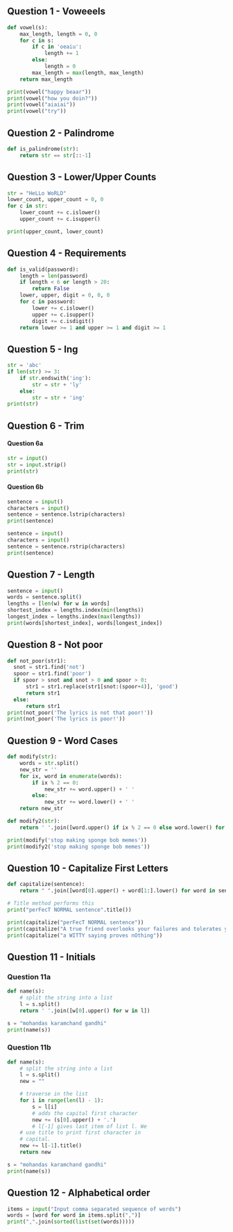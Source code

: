 ## Question 1 - Voweeels

```python
def vowel(s):
    max_length, length = 0, 0
    for c in s:
        if c in 'oeaiu':
            length += 1
        else:
            length = 0
        max_length = max(length, max_length)
    return max_length

print(vowel("happy beaar"))
print(vowel("how you doin?"))
print(vowel("aiaiai"))
print(vowel("try"))
```

## Question 2 - Palindrome

```python
def is_palindrome(str):
    return str == str[::-1]
```

## Question 3 - Lower/Upper Counts

```python
str = "HeLLo WoRLD"
lower_count, upper_count = 0, 0
for c in str:
    lower_count += c.islower()
    upper_count += c.isupper()

print(upper_count, lower_count)
```

## Question 4 - Requirements

```python
def is_valid(password):
    length = len(password)
    if length < 6 or length > 20:
        return False
    lower, upper, digit = 0, 0, 0
    for c in password:
        lower += c.islower()
        upper += c.isupper()
        digit += c.isdigit()
    return lower >= 1 and upper >= 1 and digit >= 1    
```

## Question 5 - Ing

```python
str = 'abc'
if len(str) >= 3:
    if str.endswith('ing'):
        str = str + 'ly'
    else:
        str = str + 'ing'
print(str)
```

## Question 6 - Trim

#### Question 6a

```python
str = input()
str = input.strip()
print(str)
```

#### Question 6b

```python
sentence = input()
characters = input()
sentence = sentence.lstrip(characters)
print(sentence)
```

```python
sentence = input()
characters = input()
sentence = sentence.rstrip(characters)
print(sentence)
```

## Question 7  - Length

```python
sentence = input()
words = sentence.split()
lengths = [len(w) for w in words]
shortest_index = lengths.index(min(lengths))
longest_index = lengths.index(max(lengths))
print(words[shortest_index], words[longest_index])
```

## Question 8 - Not poor

```python
def not_poor(str1):
  snot = str1.find('not')
  spoor = str1.find('poor')
  if spoor > snot and snot > 0 and spoor > 0:
  	  str1 = str1.replace(str1[snot:(spoor+4)], 'good')
      return str1
  else:
      return str1
print(not_poor('The lyrics is not that poor!'))
print(not_poor('The lyrics is poor!'))
```

## Question 9 - Word Cases

```python
def modify(str):
    words = str.split()
    new_str = ''
    for ix, word in enumerate(words):
        if ix % 2 == 0:
            new_str += word.upper() + ' '
        else:
            new_str += word.lower() + ' '
    return new_str

def modify2(str):
    return ' '.join([word.upper() if ix % 2 == 0 else word.lower() for ix, word in enumerate(str.split())])

print(modify('stop making sponge bob memes'))
print(modify2('stop making sponge bob memes'))

```

## Question 10 - Capitalize First Letters

```python
def capitalize(sentence):
    return " ".join([word[0].upper() + word[1:].lower() for word in sentence.split()])

# Title method performs this 
print("perFecT NORMAL sentence".title())

print(capitalize("perFecT NORMAL sentence"))
print(capitalize("A true friend overlooks your failures and tolerates your success"))
print(capitalize("a WITTY saying proves nOthing"))

```

## Question 11 - Initials

### Question 11a

```python
def name(s):
    # split the string into a list
    l = s.split()
    return ' '.join([w[0].upper() for w in l])

s = "mohandas karamchand gandhi"
print(name(s))
```

### Question 11b

```python
def name(s):
    # split the string into a list
    l = s.split()
    new = ""

    # traverse in the list
    for i in range(len(l) - 1):
        s = l[i]
        # adds the capital first character
        new += (s[0].upper() + '.')
        # l[-1] gives last item of list l. We
    # use title to print first character in
    # capital.
    new += l[-1].title()
    return new

s = "mohandas karamchand gandhi"
print(name(s))
```

## Question 12 - Alphabetical order

```python
items = input("Input comma separated sequence of words")
words = [word for word in items.split(",")]
print(",".join(sorted(list(set(words)))))
```